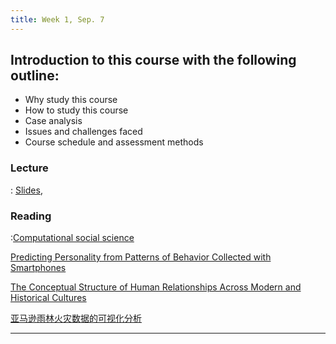 ```yaml
---
title: Week 1, Sep. 7
---
```


## Introduction to this course with the following outline:

- Why study this course
- How to study this course
- Case analysis
- Issues and challenges faced
- Course schedule and assessment methods

### Lecture
: [Slides](), 

### Reading
:[Computational social science](https://lazerlab.net/publication/computational-social-science)

[Predicting Personality from Patterns of Behavior Collected with Smartphones](https://www.pnas.org/doi/full/10.1073/pnas.1920484117)

[The Conceptual Structure of Human Relationships Across Modern and Historical Cultures](https://osf.io/preprints/psyarxiv/ut6qp)

[亚马逊雨林火灾数据的可视化分析](https://whiterr.github.io/2020/01/01/%E4%BA%9A%E9%A9%AC%E9%80%8A%E9%9B%A8%E6%9E%97%E7%81%AB%E7%81%BE%E6%95%B0%E6%8D%AE%E7%9A%84%E5%8F%AF%E8%A7%86%E5%8C%96%E5%88%86%E6%9E%90.html)

---

